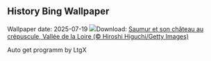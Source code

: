 ## History Bing Wallpaper
Wallpaper date: 2025-07-19
![](https://www.bing.com/th?id=OHR.Saumur_FR-FR4957130952_UHD.jpg&w=1000)Download: [Saumur et son château au crépuscule, Vallée de la Loire (© Hiroshi Higuchi/Getty Images)](https://www.bing.com/th?id=OHR.Saumur_FR-FR4957130952_UHD.jpg)

Auto get programm by LtgX
